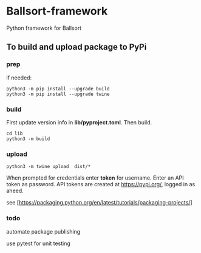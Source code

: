 # Ballsort-framework

Python framework for Ballsort 

## To build and upload package to PyPi

### prep
if needed:
```
python3 -m pip install --upgrade build
python3 -m pip install --upgrade twine
```

### build
First update version info in **lib/pyproject.toml**. Then build.

```
cd lib
python3 -m build
```

### upload
```
python3 -m twine upload  dist/*
```

When prompted for credentials enter __token__ for username. Enter an API token as password. API tokens are created at https://pypi.org/, logged in as aheed.

see [https://packaging.python.org/en/latest/tutorials/packaging-projects/]



### todo
automate package publishing

use pytest for unit testing

